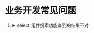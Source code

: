 # 业务开发常见问题

1. <details>
   <summary>select 组件搜索功能查到的结果不对</summary>

   是因为 antd 默认查找的是`value`的值，添加`optionFilterProp: 'label'`按照 label 查找，如果重定向了 `label`注意替换为重定向的字段
   </details>
